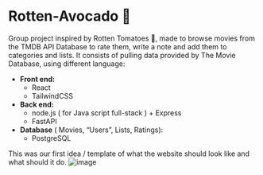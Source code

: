 # Rotten-Avocado 🥑
Group project inspired by Rotten Tomatoes 🍅, made to browse movies from the TMDB API Database to rate them, write a note and add them to categories and lists. 
It consists of pulling data provided by The Movie Database, using different language: 
- **Front end:**
    - React
    - TailwindCSS
- **Back end:**
    - node.js ( for Java script full-stack ) + Express
    - FastAPI
- **Database** ( Movies, “Users”, Lists, Ratings): 
    - PostgreSQL

This was our first idea / template of what the website should look like and what should it do.
![image](https://github.com/user-attachments/assets/552de725-bef2-41f7-a6b6-c9d71a19dc43)
